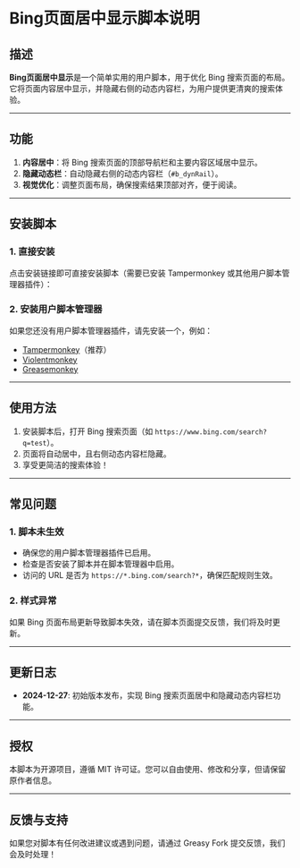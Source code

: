 # Bing页面居中显示脚本说明

## 描述
**Bing页面居中显示**是一个简单实用的用户脚本，用于优化 Bing 搜索页面的布局。它将页面内容居中显示，并隐藏右侧的动态内容栏，为用户提供更清爽的搜索体验。

---

## 功能
1. **内容居中**：将 Bing 搜索页面的顶部导航栏和主要内容区域居中显示。
2. **隐藏动态栏**：自动隐藏右侧的动态内容栏（`#b_dynRail`）。
3. **视觉优化**：调整页面布局，确保搜索结果顶部对齐，便于阅读。

---

## 安装脚本

### 1. **直接安装**
点击安装链接即可直接安装脚本（需要已安装 Tampermonkey 或其他用户脚本管理器插件）：   

### 2. **安装用户脚本管理器**
如果您还没有用户脚本管理器插件，请先安装一个，例如：
- [Tampermonkey](https://www.tampermonkey.net/)（推荐）
- [Violentmonkey](https://violentmonkey.github.io/)
- [Greasemonkey](https://www.greasespot.net/)

---

## 使用方法
1. 安装脚本后，打开 Bing 搜索页面（如 `https://www.bing.com/search?q=test`）。
2. 页面将自动居中，且右侧动态内容栏隐藏。
3. 享受更简洁的搜索体验！

---

## 常见问题

### 1. **脚本未生效**
- 确保您的用户脚本管理器插件已启用。
- 检查是否安装了脚本并在脚本管理器中启用。
- 访问的 URL 是否为 `https://*.bing.com/search?*`，确保匹配规则生效。

### 2. **样式异常**
如果 Bing 页面布局更新导致脚本失效，请在脚本页面提交反馈，我们将及时更新。

---

## 更新日志
- **2024-12-27**: 初始版本发布，实现 Bing 搜索页面居中和隐藏动态内容栏功能。

---

## 授权
本脚本为开源项目，遵循 MIT 许可证。您可以自由使用、修改和分享，但请保留原作者信息。

---

## 反馈与支持
如果您对脚本有任何改进建议或遇到问题，请通过 Greasy Fork 提交反馈，我们会及时处理！